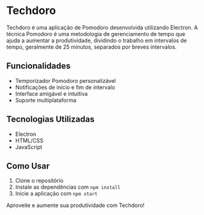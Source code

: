 # Techdoro

Techdoro é uma aplicação de Pomodoro desenvolvida utilizando Electron. A técnica Pomodoro é uma metodologia de gerenciamento de tempo que ajuda a aumentar a produtividade, dividindo o trabalho em intervalos de tempo, geralmente de 25 minutos, separados por breves intervalos.

## Funcionalidades

- Temporizador Pomodoro personalizável
- Notificações de início e fim de intervalo
- Interface amigável e intuitiva
- Suporte multiplataforma

## Tecnologias Utilizadas

- Electron
- HTML/CSS
- JavaScript

## Como Usar

1. Clone o repositório
2. Instale as dependências com `npm install`
3. Inicie a aplicação com `npm start`

Aproveite e aumente sua produtividade com Techdoro!